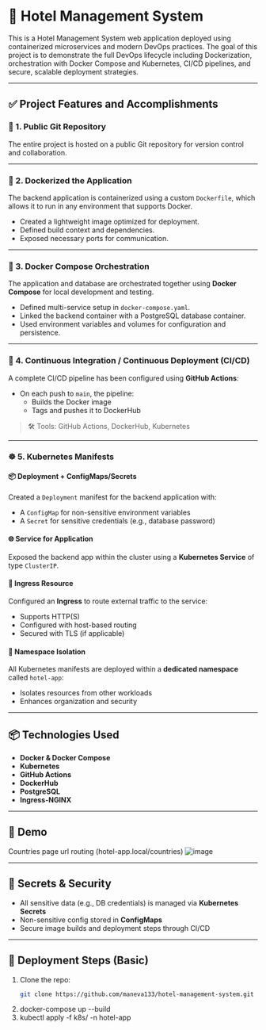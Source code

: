 # 🏨 Hotel Management System

This is a Hotel Management System web application deployed using containerized microservices and modern DevOps practices. The goal of this project is to demonstrate the full DevOps lifecycle including Dockerization, orchestration with Docker Compose and Kubernetes, CI/CD pipelines, and secure, scalable deployment strategies.

---

## ✅ Project Features and Accomplishments

### 📁 1. Public Git Repository 
The entire project is hosted on a public Git repository for version control and collaboration.


---

### 🐳 2. Dockerized the Application 
The backend application is containerized using a custom `Dockerfile`, which allows it to run in any environment that supports Docker.

- Created a lightweight image optimized for deployment.
- Defined build context and dependencies.
- Exposed necessary ports for communication.

---

### 🧱 3. Docker Compose Orchestration 
The application and database are orchestrated together using **Docker Compose** for local development and testing.

- Defined multi-service setup in `docker-compose.yaml`.
- Linked the backend container with a PostgreSQL database container.
- Used environment variables and volumes for configuration and persistence.

---

### 🔄 4. Continuous Integration / Continuous Deployment (CI/CD) 
A complete CI/CD pipeline has been configured using **GitHub Actions**:

- On each push to `main`, the pipeline:
  - Builds the Docker image
  - Tags and pushes it to DockerHub

> 🛠 Tools: GitHub Actions, DockerHub, Kubernetes

---

### ☸️ 5. Kubernetes Manifests

#### 📦 Deployment + ConfigMaps/Secrets 
Created a `Deployment` manifest for the backend application with:

- A `ConfigMap` for non-sensitive environment variables
- A `Secret` for sensitive credentials (e.g., database password)

#### 🌐 Service for Application 
Exposed the backend app within the cluster using a **Kubernetes Service** of type `ClusterIP`.

#### 🚪 Ingress Resource 
Configured an **Ingress** to route external traffic to the service:

- Supports HTTP(S)
- Configured with host-based routing
- Secured with TLS (if applicable)


#### 🧪 Namespace Isolation 
All Kubernetes manifests are deployed within a **dedicated namespace** called `hotel-app`:

- Isolates resources from other workloads
- Enhances organization and security

---


## 📦 Technologies Used

- **Docker & Docker Compose**
- **Kubernetes**
- **GitHub Actions**
- **DockerHub**
- **PostgreSQL**
- **Ingress-NGINX**

---

## 📸 Demo
Countries page url routing (hotel-app.local/countries)
![image](https://github.com/user-attachments/assets/72b7c550-5382-47fe-9015-c4240b97acd9)

---

## 🔐 Secrets & Security

- All sensitive data (e.g., DB credentials) is managed via **Kubernetes Secrets**
- Non-sensitive config stored in **ConfigMaps**
- Secure image builds and deployment steps through CI/CD

---

## 🚀 Deployment Steps (Basic)

1. Clone the repo:
   ```bash
   git clone https://github.com/maneva133/hotel-management-system.git

2. docker-compose up --build
3. kubectl apply -f k8s/ -n hotel-app



